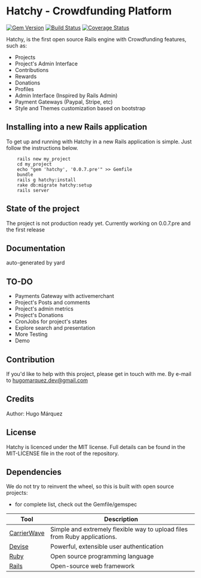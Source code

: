 # Hatchy - Crowdfunding Platform

[![Gem Version](https://badge.fury.io/rb/hatchy.svg)](https://badge.fury.io/rb/hatchy)
[![Build Status](https://travis-ci.org/hugomarquez/hatchy.svg?branch=master)](https://travis-ci.org/hugomarquez/hatchy)
[![Coverage Status](https://coveralls.io/repos/github/hugomarquez/hatchy/badge.svg?branch=master)](https://coveralls.io/github/hugomarquez/hatchy?branch=master)

Hatchy, is the first open source Rails engine with Crowdfunding features, such as:
* Projects
* Project's Admin Interface
* Contributions
* Rewards
* Donations
* Profiles
* Admin Interface (Inspired by Rails Admin)
* Payment Gateways (Paypal, Stripe, etc)
* Style and Themes customization based on bootstrap

## Installing into a new Rails application
To get up and running with Hatchy in a new Rails application is simple. Just follow the instructions below.
		
		rails new my_project
		cd my_project
		echo "gem 'hatchy', '0.0.7.pre'" >> Gemfile
		bundle
		rails g hatchy:install
		rake db:migrate hatchy:setup
		rails server

## State of the project
The project is not production ready yet.
Currently working on 0.0.7.pre and the first release

## Documentation
auto-generated by yard

## TO-DO
* Payments Gateway with activemerchant
* Project's Posts and comments
* Project's admin metrics
* Project's Donations
* CronJobs for project's states
* Explore search and presentation
* More Testing
* Demo

## Contribution
If you'd like to help with this project, please get in touch with me. By e-mail to hugomarquez.dev@gmail.com

## Credits
Author: Hugo Márquez


## License
Hatchy is licenced under the MIT license. Full details can be found in the MIT-LICENSE file in the root of the repository.

## Dependencies
We do not try to reinvent the wheel, so this is built with open source projects:
* for complete list, check out the Gemfile/gemspec

Tool                  | Description
--------------------- | -----------
[CarrierWave]         | Simple and extremely flexible way to upload files from Ruby applications.
[Devise]              | Powerful, extensible user authentication
[Ruby]                | Open source programming language
[Rails]               | Open-source web framework

[CarrierWave]: https://github.com/carrierwaveuploader/carrierwave
[Devise]: https://github.com/plataformatec/devise
[Ruby]: https://www.ruby-lang.org/en/
[Rails]: http://rubyonrails.org/